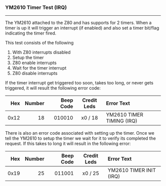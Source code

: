 ### YM2610 Timer Test (IRQ)
----

The YM2610 attached to the Z80 and has supports for 2 timers.  When a timer is
up it will trigger an interrupt (if enabled) and also set a timer bit/flag
indicating the timer fired.

This test consists of the following

1. With Z80 interrupts disabled
2. Setup the timer
3. Z80 enable interrupts
4. Wait for the timer interrupt
5. Z80 disable interrupts

If the timer interrupt get triggered too soon, takes too long, or never gets
triggered, it will result the following error code:

|  Hex  | Number | Beep Code |  Credit Leds  | Error Text |
| ----: | -----: | --------: | :-----------: | :--------- |
|  0x12 |     18 |    010010 |       x0 / 18 | YM2610 TIMER TIMING (IRQ) |

There is also an error code associated with setting up the timer.  Once we
tell the YM2610 to setup the timer we wait for it to verify its completed the
request.  If this takes to long it will result in the following error:

|  Hex  | Number | Beep Code |  Credit Leds  | Error Text |
| ----: | -----: | --------: | :-----------: | :--------- |
|  0x19 |     25 |    011001 |       x0 / 25 | YM2610 TIMER INIT (IRQ) |
